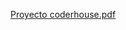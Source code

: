 [Proyecto coderhouse.pdf](https://github.com/user-attachments/files/19720766/Proyecto.coderhouse.pdf)
